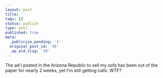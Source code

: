 ```yaml
---
layout: post
title: ''
tags: []
status: publish
type: post
published: true
meta:
  _publicize_pending: '1'
  original_post_id: '39'
  _wp_old_slug: '39'
---
```

The ad I posted in the Arizona Republic to sell my sofa has been out of the paper for nearly 2 weeks, yet I'm still getting calls.  WTF?
